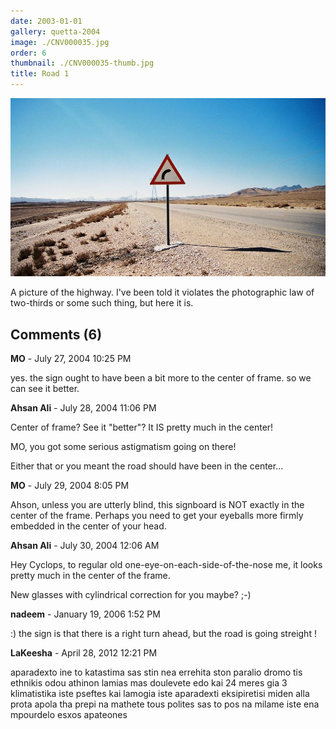 ```yaml
---
date: 2003-01-01
gallery: quetta-2004
image: ./CNV000035.jpg
order: 6
thumbnail: ./CNV000035-thumb.jpg
title: Road 1
---
```


![Road 1](./CNV000035.jpg)

A picture of the highway. I've been told it violates the photographic law of two-thirds or some such thing, but here it is.

<div id="comments">

## Comments (6)

<div id="comment">

**MO** - July 27, 2004 10:25 PM

yes. the sign ought to have been a bit more to the center of frame. so we can see it better.

</div>

<div id="comment">

**Ahsan Ali** - July 28, 2004 11:06 PM

Center of frame? See it "better"? It IS pretty much in the center!

MO, you got some serious astigmatism going on there!

Either that or you meant the road should have been in the center...

</div>

<div id="comment">

**MO** - July 29, 2004  8:05 PM

Ahson, unless you are utterly blind, this signboard is NOT exactly in the center of the frame. Perhaps you need to get your eyeballs more firmly embedded in the center of your head.

</div>

<div id="comment">

**Ahsan Ali** - July 30, 2004 12:06 AM

Hey Cyclops, to regular old one-eye-on-each-side-of-the-nose me, it looks pretty much in the center of the frame.

New glasses with cylindrical correction for you maybe? ;-)

</div>

<div id="comment">

**nadeem** - January 19, 2006  1:52 PM

:) the sign is that there is a right turn ahead, but the road is going streight !

</div>

<div id="comment">

**LaKeesha** - April 28, 2012 12:21 PM

aparadexto ine to katastima sas stin nea errehita ston paralio dromo tis ethnikis odou athinon lamias mas doulevete edo kai 24 meres gia 3 klimatistika iste pseftes kai lamogia iste aparadexti eksipiretisi miden alla prota apola tha prepi na mathete tous polites sas to pos na milame iste ena mpourdelo esxos apateones

</div>

</div>
